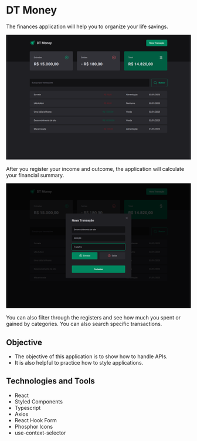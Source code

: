 # DT Money

The finances application will help you to organize your life savings.

![images](https://github.com/LucasSousa09/dt-money/blob/main/src/assets/dt-money.png)

After you register your income and outcome, the application will calculate your financial summary.

![images](https://github.com/LucasSousa09/dt-money/blob/main/src/assets/dt-money_modal.png)

You can also filter through the registers and see how much you spent or gained by categories. You can also search specific transactions.

## Objective
- The objective of this application is to show how to handle APIs.
- It is also helpful to practice how to style applications.

## Technologies and Tools
- React
- Styled Components
- Typescript
- Axios
- React Hook Form
- Phosphor Icons
- use-context-selector
